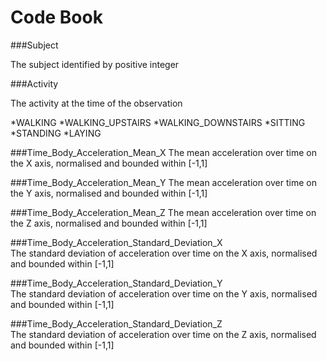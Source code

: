 Code Book
========================================================

###Subject

The subject identified by positive integer

###Activity

The activity at the time of the observation

 *WALKING
 *WALKING_UPSTAIRS
 *WALKING_DOWNSTAIRS
 *SITTING
 *STANDING
 *LAYING

###Time_Body_Acceleration_Mean_X
The mean acceleration over time on the X axis, normalised and bounded within [-1,1]

###Time_Body_Acceleration_Mean_Y
The mean acceleration over time on the Y axis, normalised and bounded within [-1,1]

###Time_Body_Acceleration_Mean_Z
The mean acceleration over time on the Z axis, normalised and bounded within [-1,1]

###Time_Body_Acceleration_Standard_Deviation_X    
The standard deviation of acceleration over time on the X axis, normalised and bounded within [-1,1]

###Time_Body_Acceleration_Standard_Deviation_Y    
The standard deviation of acceleration over time on the Y axis, normalised and bounded within [-1,1]

###Time_Body_Acceleration_Standard_Deviation_Z    
The standard deviation of acceleration over time on the Z axis, normalised and bounded within [-1,1]